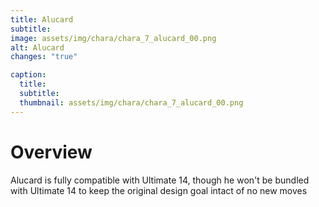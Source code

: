 ```yaml
---
title: Alucard
subtitle: 
image: assets/img/chara/chara_7_alucard_00.png
alt: Alucard
changes: "true"

caption:
  title:
  subtitle: 
  thumbnail: assets/img/chara/chara_7_alucard_00.png
---
```


# Overview

Alucard is fully compatible with Ultimate 14, though he won't be bundled with Ultimate 14 to keep the original design goal intact of no new moves